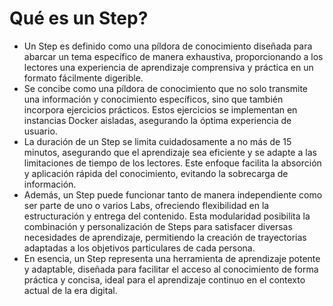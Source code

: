 # Qué es un Step?

* Un Step es definido como una píldora de conocimiento diseñada para abarcar un tema específico de manera exhaustiva, proporcionando a los lectores una experiencia de aprendizaje comprensiva y práctica en un formato fácilmente digerible. 
* Se concibe como una píldora de conocimiento que no solo transmite una información y conocimiento específicos, sino que también incorpora ejercicios prácticos. Estos ejercicios se implementan en instancias Docker aisladas, asegurando la óptima experiencia de usuario.
* La duración de un Step se limita cuidadosamente a no más de 15 minutos, asegurando que el aprendizaje sea eficiente y se adapte a las limitaciones de tiempo de los lectores. Este enfoque facilita la absorción y aplicación rápida del conocimiento, evitando la sobrecarga de información.
* Además, un Step puede funcionar tanto de manera independiente como ser parte de uno o varios Labs, ofreciendo flexibilidad en la estructuración y entrega del contenido. Esta modularidad posibilita la combinación y personalización de Steps para satisfacer diversas necesidades de aprendizaje, permitiendo la creación de trayectorias adaptadas a los objetivos particulares de cada persona.
* En esencia, un Step representa una herramienta de aprendizaje potente y adaptable, diseñada para facilitar el acceso al conocimiento de forma práctica y concisa, ideal para el aprendizaje continuo en el contexto actual de la era digital.

